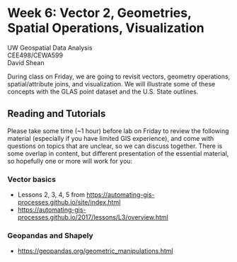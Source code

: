 # Week 6: Vector 2, Geometries, Spatial Operations, Visualization

UW Geospatial Data Analysis  
CEE498/CEWA599  
David Shean  

During class on Friday, we are going to revisit vectors, geometry operations, spatial/attribute joins, and visualization.  We will illustrate some of these concepts with the GLAS point dataset and the U.S. State outlines.

## Reading and Tutorials
Please take some time (~1 hour) before lab on Friday to review the following material (especially if you have limited GIS experience), and come with questions on topics that are unclear, so we can discuss together.  There is some overlap in content, but different presentation of the essential material, so hopefully one or more will work for you:

### Vector basics
* Lessons 2, 3, 4, 5 from https://automating-gis-processes.github.io/site/index.html
* https://automating-gis-processes.github.io/2017/lessons/L3/overview.html

### Geopandas and Shapely
* https://geopandas.org/geometric_manipulations.html
